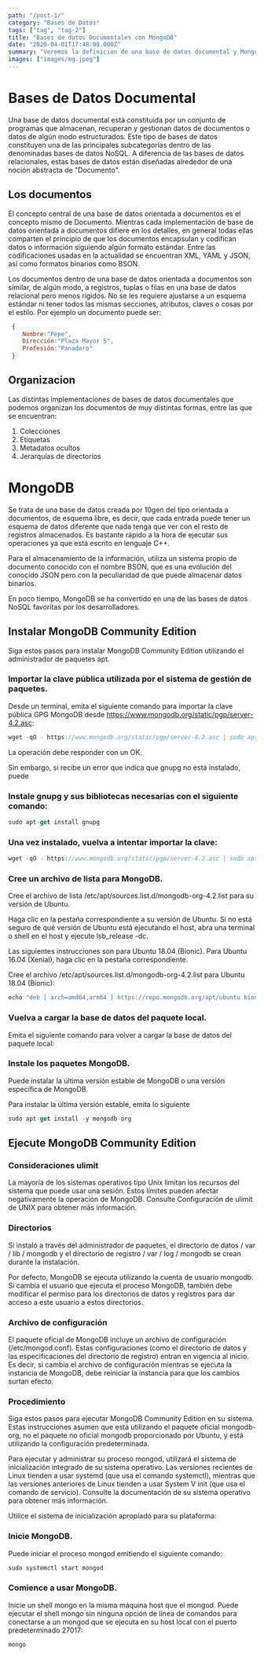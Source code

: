 ```yaml
---
path: "/post-1/"
category: "Bases de Datos"
tags: ["tag", "tag-2"]
title: "Bases de datos Documentales con MongoDB"
date: "2020-04-01T17:48:00.000Z"
summary: "Veremos la definicion de una base de datos documental y MongoDB"
images: ["images/mg.jpeg"]
---
```


# Bases de Datos Documental

Una base de datos documental está constituida por un conjunto de programas que almacenan, recuperan y gestionan datos de documentos o datos de algún modo estructurados. Este tipo de bases de datos constituyen una de las principales subcategorías dentro de las denominadas bases de datos NoSQL. A diferencia de las bases de datos relacionales, estas bases de datos están diseñadas alrededor de una noción abstracta de "Documento". 

## Los documentos

El concepto central de una base de datos orientada a documentos es el concepto mismo de Documento. Mientras cada implementación de base de datos orientada a documentos difiere en los detalles, en general todas ellas comparten el principio de que los documentos encapsulan y codifican datos o información siguiendo algún formato estándar. Entre las codificaciones usadas en la actualidad se encuentran XML, YAML y JSON, así como formatos binarios como BSON.

Los documentos dentro de una base de datos orientada a documentos son similar, de algún modo, a registros, tuplas o filas en una base de datos relacional pero menos rígidos. No se les requiere ajustarse a un esquema estándar ni tener todos las mismas secciones, atributos, claves o cosas por el estilo. Por ejemplo un documento puede ser: 

```js
 {
    Nombre:"Pepe",
    Dirección:"Plaza Mayor 5",
    Profesión:"Panadero"
 }
```
## Organizacion

Las distintas implementaciones de bases de datos documentales que podemos organizan los documentos de muy distintas formas, entre las que se encuentran:

1. Colecciones
2. Etiquetas
3. Metadatos ocultos
4. Jerarquías de directorios

# MongoDB

Se trata de una base de datos creada por 10gen del tipo orientada a documentos, de esquema libre, es decir, que cada entrada puede tener un esquema de datos diferente que nada tenga que ver con el resto de registros almacenados. Es bastante rápido a la hora de ejecutar sus operaciones ya que está escrito en lenguaje C++.

Para el almacenamiento de la información, utiliza un sistema propio de documento conocido con el nombre BSON, que es una evolución del conocido JSON pero con la peculiaridad de que puede almacenar datos binarios.

En poco tiempo, MongoDB se ha convertido en una de las bases de datos NoSQL favoritas por los desarrolladores.

## Instalar MongoDB Community Edition

Siga estos pasos para instalar MongoDB Community Edition utilizando el administrador de paquetes apt.


### Importar la clave pública utilizada por el sistema de gestión de paquetes.

Desde un terminal, emita el siguiente comando para importar la clave pública GPG MongoDB desde https://www.mongodb.org/static/pgp/server-4.2.asc:

```js
wget -qO - https://www.mongodb.org/static/pgp/server-4.2.asc | sudo apt-key add -
```
La operación debe responder con un OK.

Sin embargo, si recibe un error que indica que gnupg no está instalado, puede

### Instale gnupg y sus bibliotecas necesarias con el siguiente comando:

```js
sudo apt-get install gnupg
```
### Una vez instalado, vuelva a intentar importar la clave:

```js
wget -qO - https://www.mongodb.org/static/pgp/server-4.2.asc | sudo apt-key add -
```
### Cree un archivo de lista para MongoDB.

Cree el archivo de lista /etc/apt/sources.list.d/mongodb-org-4.2.list para su versión de Ubuntu.

Haga clic en la pestaña correspondiente a su versión de Ubuntu. Si no está seguro de qué versión de Ubuntu está ejecutando el host, abra una terminal o shell en el host y ejecute lsb_release -dc.

Las siguientes instrucciones son para Ubuntu 18.04 (Bionic). Para Ubuntu 16.04 (Xenial), haga clic en la pestaña correspondiente.

Cree el archivo /etc/apt/sources.list.d/mongodb-org-4.2.list para Ubuntu 18.04 (Bionic):

```js
echo "deb [ arch=amd64,arm64 ] https://repo.mongodb.org/apt/ubuntu bionic/mongodb-org/4.2 multiverse" | sudo tee /etc/apt/sources.list.d/mongodb-org-4.2.list
```
### Vuelva a cargar la base de datos del paquete local.

Emita el siguiente comando para volver a cargar la base de datos del paquete local:



### Instale los paquetes MongoDB.

Puede instalar la última versión estable de MongoDB o una versión específica de MongoDB.

Para instalar la última versión estable, emita lo siguiente

```js
sudo apt-get install -y mongodb-org
```
## Ejecute MongoDB Community Edition

### Consideraciones ulimit
La mayoría de los sistemas operativos tipo Unix limitan los recursos del sistema que puede usar una sesión. Estos límites pueden afectar negativamente la operación de MongoDB. Consulte Configuración de ulimit de UNIX para obtener más información.

### Directorios
Si instaló a través del administrador de paquetes, el directorio de datos / var / lib / mongodb y el directorio de registro / var / log / mongodb se crean durante la instalación.

Por defecto, MongoDB se ejecuta utilizando la cuenta de usuario mongodb. Si cambia el usuario que ejecuta el proceso MongoDB, también debe modificar el permiso para los directorios de datos y registros para dar acceso a este usuario a estos directorios.
### Archivo de configuración
El paquete oficial de MongoDB incluye un archivo de configuración (/etc/mongod.conf). Estas configuraciones (como el directorio de datos y las especificaciones del directorio de registro) entran en vigencia al inicio. Es decir, si cambia el archivo de configuración mientras se ejecuta la instancia de MongoDB, debe reiniciar la instancia para que los cambios surtan efecto.

### Procedimiento

Siga estos pasos para ejecutar MongoDB Community Edition en su sistema. Estas instrucciones asumen que está utilizando el paquete oficial mongodb-org, no el paquete no oficial mongodb proporcionado por Ubuntu, y está utilizando la configuración predeterminada.

Para ejecutar y administrar su proceso mongod, utilizará el sistema de inicialización integrado de su sistema operativo. Las versiones recientes de Linux tienden a usar systemd (que usa el comando systemctl), mientras que las versiones anteriores de Linux tienden a usar System V init (que usa el comando de servicio). Consulte la documentación de su sistema operativo para obtener más información.

Utilice el sistema de inicialización apropiado para su plataforma:

### Inicie MongoDB.

Puede iniciar el proceso mongod emitiendo el siguiente comando:

```js
sudo systemctl start mongod
```
### Comience a usar MongoDB.

Inicie un shell mongo en la misma máquina host que el mongod. Puede ejecutar el shell mongo sin ninguna opción de línea de comandos para conectarse a un mongod que se ejecuta en su host local con el puerto predeterminado 27017:

```js
mongo
```